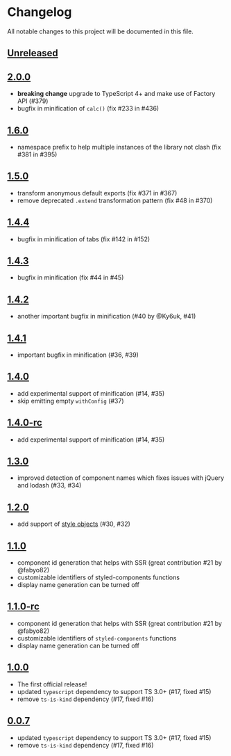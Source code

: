 # Changelog
All notable changes to this project will be documented in this file.

## [Unreleased]

## [2.0.0]

- **breaking change** upgrade to TypeScript 4+ and make use of Factory API (#379)
- bugfix in minification of `calc()` (fix #233 in #436)

## [1.6.0]

- namespace prefix to help multiple instances of the library not clash (fix #381 in #395)

## [1.5.0]

- transform anonymous default exports (fix #371 in #367)
- remove deprecated `.extend` transformation pattern (fix #48 in #370)

## [1.4.4]

- bugfix in minification of tabs (fix #142 in #152)

## [1.4.3]

- bugfix in minification (fix #44 in #45)

## [1.4.2]

- another important bugfix in minification (#40 by @Ky6uk, #41)

## [1.4.1]

- important bugfix in minification (#36, #39)

## [1.4.0]

- add experimental support of minification (#14, #35)
- skip emitting empty `withConfig` (#37)

## [1.4.0-rc]

- add experimental support of minification (#14, #35)

## [1.3.0]

- improved detection of component names which fixes issues with jQuery and lodash (#33, #34)

## [1.2.0]

- add support of [style objects](https://www.styled-components.com/docs/advanced#style-objects) (#30, #32)

## [1.1.0]

- component id generation that helps with SSR (great contribution #21 by @fabyo82)
- customizable identifiers of styled-components functions
- display name generation can be turned off

## [1.1.0-rc]

- component id generation that helps with SSR (great contribution #21 by @fabyo82)
- customizable identifiers of `styled-components` functions
- display name generation can be turned off

## [1.0.0]

- The first official release!
- updated `typescript` dependency to support TS 3.0+ (#17, fixed #15)
- remove `ts-is-kind` dependency (#17, fixed #16)

## [0.0.7]

- updated `typescript` dependency to support TS 3.0+ (#17, fixed #15)
- remove `ts-is-kind` dependency (#17, fixed #16)

[Unreleased]: https://github.com/igorbek/typescript-plugin-styled-components/compare/2.0.0...HEAD
[2.0.0]: https://github.com/igorbek/typescript-plugin-styled-components/compare/1.6.0...2.0.0
[1.6.0]: https://github.com/igorbek/typescript-plugin-styled-components/compare/1.5.0...1.6.0
[1.5.0]: https://github.com/igorbek/typescript-plugin-styled-components/compare/1.4.4...1.5.0
[1.4.4]: https://github.com/igorbek/typescript-plugin-styled-components/compare/1.4.3...1.4.4
[1.4.3]: https://github.com/igorbek/typescript-plugin-styled-components/compare/1.4.2...1.4.3
[1.4.2]: https://github.com/igorbek/typescript-plugin-styled-components/compare/1.4.1...1.4.2
[1.4.1]: https://github.com/igorbek/typescript-plugin-styled-components/compare/1.4.0...1.4.1
[1.4.0]: https://github.com/igorbek/typescript-plugin-styled-components/compare/1.3.0...1.4.0
[1.4.0-rc]: https://github.com/igorbek/typescript-plugin-styled-components/compare/1.3.0...1.4.0-rc
[1.3.0]: https://github.com/igorbek/typescript-plugin-styled-components/compare/1.2.0...1.3.0
[1.2.0]: https://github.com/igorbek/typescript-plugin-styled-components/compare/1.1.0...1.2.0
[1.1.0]: https://github.com/igorbek/typescript-plugin-styled-components/compare/v1.0.0...1.1.0
[1.1.0-rc]: https://github.com/igorbek/typescript-plugin-styled-components/compare/v1.0.0...1.1.0-rc
[1.0.0]: https://github.com/igorbek/typescript-plugin-styled-components/compare/v0.0.7...v1.0.0
[0.0.7]: https://github.com/igorbek/typescript-plugin-styled-components/compare/v0.0.6...v0.0.7
